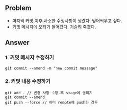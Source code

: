 ## Problem
- 마지막 커밋 이후 사소한 수정사항이 생겼다. 덮어씌우고 싶다.
- 커밋 메시지에 오타가 들어갔다. 거슬려 죽겠다.

## Answer
### 1. 커밋 메시지 수정하기
```
git commit --amend -m "new commit message"
```

### 2. 커밋 내용 수정하기
```
git add . // 변경 사항 수정 후 stage에 올리기
git commit --amend
git push --force // 이미 remote에 push한 경우
```